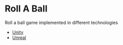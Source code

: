 # Roll A Ball

Roll a ball game implemented in different technologies

- [Unity](unity/)
- [Unreal](unreal/)
